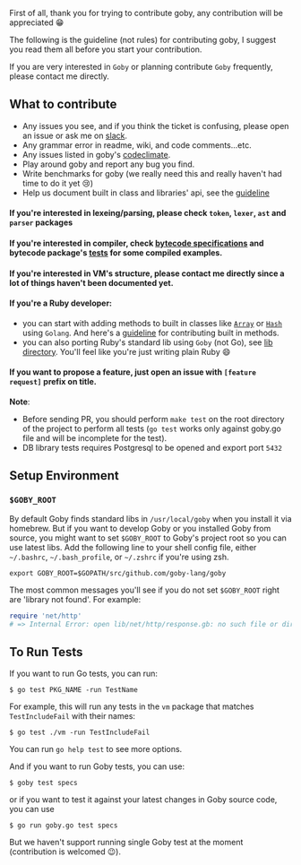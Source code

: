 First of all, thank you for trying to contribute goby, any contribution will be appreciated 😁

The following is the guideline (not rules) for contributing goby, I suggest you read them all before you start your contribution.

If you are very interested in `Goby` or planning contribute `Goby` frequently, please contact me directly.

## What to contribute

- Any issues you see, and if you think the ticket is confusing, please open an issue or ask me on [slack](https://goby-lang-slackin.herokuapp.com).
- Any grammar error in readme, wiki, and code comments...etc.
- Any issues listed in goby's [codeclimate](https://codeclimate.com/github/goby-lang/goby/issues).
- Play around goby and report any bug you find.
- Write benchmarks for goby (we really need this and really haven't had time to do it yet 😢)
- Help us document built in class and libraries' api, see the [guideline](https://github.com/goby-lang/goby/wiki/Documenting-Goby-Code)


#### If you're interested in lexeing/parsing, please check `token`, `lexer`, `ast` and `parser` packages

#### If you're interested in compiler, check [bytecode specifications](https://github.com/goby-lang/goby/wiki/Bytecode-Instruction-specs) and bytecode package's [tests](https://github.com/goby-lang/goby/blob/master/bytecode/generator_test.go) for some compiled examples.

#### If you're interested in VM's structure, please contact me directly since a lot of things haven't been documented yet.

#### If you're a Ruby developer:
  - you can start with adding methods to built in classes like [`Array`](https://github.com/goby-lang/goby/blob/master/vm/array.go) or [`Hash`](https://github.com/goby-lang/goby/blob/master/vm/hash.go) using `Golang`. And here's a [guideline](https://github.com/goby-lang/goby/wiki/Contibuting-a-Method) for contributing built in methods.
  - you can also porting Ruby's standard lib using `Goby` (not Go), see [lib directory](https://github.com/goby-lang/goby/tree/master/lib/net). You'll feel like you're just writing plain Ruby 😄

#### If you want to propose a feature, just open an issue with `[feature request]` prefix on title.

**Note**:
  - Before sending PR, you should perform `make test` on the root directory of the project to perform all tests (`go test` works only against goby.go file and will be incomplete for the test).
  - DB library tests requires Postgresql to be opened and export port `5432`


## Setup Environment


### `$GOBY_ROOT`

By default Goby finds standard libs in `/usr/local/goby` when you install it via homebrew.
But if you want to develop Goby or you installed Goby from source, you might want to set `$GOBY_ROOT` to Goby's project root so you can use latest libs.
Add the following line to your shell config file, either `~/.bashrc`, `~/.bash_profile`, or `~/.zshrc` if you're using zsh.

```
export GOBY_ROOT=$GOPATH/src/github.com/goby-lang/goby
```

The most common messages you'll see if you do not set `$GOBY_ROOT` right are 'library not found'. For example:

```ruby
require 'net/http'
# => Internal Error: open lib/net/http/response.gb: no such file or directory
```



## To Run Tests

If you want to run Go tests, you can run:

```
$ go test PKG_NAME -run TestName
```

For example, this will run any tests in the `vm` package that matches `TestIncludeFail` with their names:

```
$ go test ./vm -run TestIncludeFail
```

You can run `go help test` to see more options.

And if you want to run Goby tests, you can use:

```
$ goby test specs
```

or if you want to test it against your latest changes in Goby source code, you can use

```
$ go run goby.go test specs
```

But we haven't support running single Goby test at the moment (contribution is welcomed 😉).



